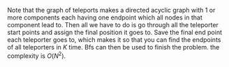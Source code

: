 Note that the graph of teleports makes a directed acyclic graph with $1$ or more components each having one endpoint which all nodes in that component lead to. Then all we have to do is go through all the teleporter start points and assign the final position it goes to. Save the final end point each teleporter goes to, which makes it so that you can find the endpoints of all teleporters in $K$ time. Bfs can then be used to finish the problem. the complexity is $O(N^2)$. 
